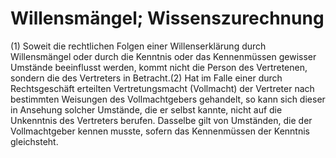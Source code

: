 # Willensmängel; Wissenszurechnung

(1) Soweit die rechtlichen Folgen einer Willenserklärung durch Willensmängel oder durch die Kenntnis oder das Kennenmüssen gewisser Umstände beeinflusst werden, kommt nicht die Person des Vertretenen, sondern die des Vertreters in Betracht.(2) Hat im Falle einer durch Rechtsgeschäft erteilten Vertretungsmacht (Vollmacht) der Vertreter nach bestimmten Weisungen des Vollmachtgebers gehandelt, so kann sich dieser in Ansehung solcher Umstände, die er selbst kannte, nicht auf die Unkenntnis des Vertreters berufen. Dasselbe gilt von Umständen, die der Vollmachtgeber kennen musste, sofern das Kennenmüssen der Kenntnis gleichsteht. 

